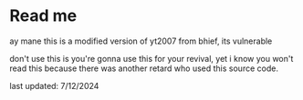 # Read me
ay mane this is a modified version of yt2007 from bhief, its vulnerable

don't use this is you're gonna use this for your revival, yet i know you won't read this because there was another retard who used this source code.

last updated: 7/12/2024

